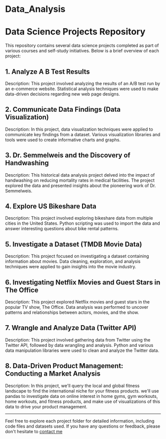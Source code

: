 # Data_Analysis
# Data Science Projects Repository

This repository contains several data science projects completed as part of various courses and self-study initiatives. Below is a brief overview of each project:

## 1. Analyze A B Test Results

Description: This project involved analyzing the results of an A/B test run by an e-commerce website. Statistical analysis techniques were used to make data-driven decisions regarding new web page designs.

## 2. Communicate Data Findings (Data Visualization)

Description: In this project, data visualization techniques were applied to communicate key findings from a dataset. Various visualization libraries and tools were used to create informative charts and graphs.

## 3. Dr. Semmelweis and the Discovery of Handwashing

Description: This historical data analysis project delved into the impact of handwashing on reducing mortality rates in medical facilities. The project explored the data and presented insights about the pioneering work of Dr. Semmelweis.

## 4. Explore US Bikeshare Data

Description: This project involved exploring bikeshare data from multiple cities in the United States. Python scripting was used to import the data and answer interesting questions about bike rental patterns.

## 5. Investigate a Dataset (TMDB Movie Data)

Description: This project focused on investigating a dataset containing information about movies. Data cleaning, exploration, and analysis techniques were applied to gain insights into the movie industry.

## 6. Investigating Netflix Movies and Guest Stars in The Office

Description: This project explored Netflix movies and guest stars in the popular TV show, The Office. Data analysis was performed to uncover patterns and relationships between actors, movies, and the show.

## 7. Wrangle and Analyze Data (Twitter API)

Description: This project involved gathering data from Twitter using the Twitter API, followed by data wrangling and analysis. Python and various data manipulation libraries were used to clean and analyze the Twitter data.

## 8. Data-Driven Product Management: Conducting a Market Analysis

Description: In this project, we'll query the local and global fitness landscape to find the international niche for your fitness products. we'll use pandas to investigate data on online interest in home gyms, gym workouts, home workouts, and fitness products, and make use of visualizations of this data to drive your product management.

---

Feel free to explore each project folder for detailed information, including code files and datasets used. If you have any questions or feedback, please don't hesitate to [contact me]([https://www.linkedin.com/in/mustafa-ibrahim94/])

